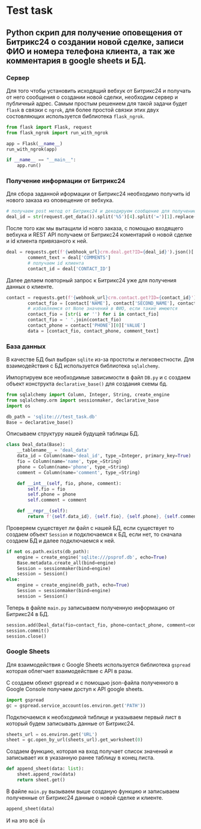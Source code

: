 # Test task

## Python скрип для получение оповещения от Битрикс24 о создании новой сделке, записи ФИО и номера телефона клиента, а так же комментария в google sheets и БД.  
 
 ### Сервер
 Для того чтобы установить исходящий вебхук от Битрикс24 и получать от него сообщения о создании новой сделки, необходим сервер и публичный адрес.
 Самым простым решением для такой задачи будет `flask`  в связки с `ngrok`, для более простой связки этих двух состовляющих используется библиотека `flask_ngrok`.
```python
from flask import Flask, request
from flask_ngrok import run_with_ngrok

app = Flask(__name__)
run_with_ngrok(app)

if __name__ == "__main__":
    app.run()
```
 ### Получение информации от Битрикс24
 Для сбора заданной иформации от Битрикс24 необходимо получить id нового заказа из оповещение от вебхука.
```python
# получаем post метод от Битрикс24 и декодируем сообщение для получение id новой сделки
deal_id = str(request.get_data()).split('%5')[4].split('=')[1].replace('&', '').replace('ts', '')
```
После того как мы вытащили id новго заказа, с помощью входящего вебхука и REST API получаем от  Битрикс24 коментарий о новой сделке и id клиента привязаного к ней.
```python
deal = requests.get(f'{webhook_url}crm.deal.get?ID={deal_id}').json()['result']
        comment_text = deal['COMMENTS']
        # получаем id клиента 
        contact_id = deal['CONTACT_ID']
```
Далее делаем повторный запрос к Битрикс24 уже для получения данных о клиенте.
```python
contact = requests.get(f'{webhook_url}crm.contact.get?ID={contact_id}').json()['result']
        contact_fio = [contact['NAME'], contact['SECOND_NAME'], contact['LAST_NAME']]
        # избавляемся от None значений в ФИО, если такие имеются 
        contact_fio = [str(i or '') for i in contact_fio]
        contact_fio = ' '.join(contact_fio)
        contact_phone = contact['PHONE'][0]['VALUE']
        data = [contact_fio, contact_phone, comment_text]
```

 ### База данных
 В качестве БД был выбран `sqlite` из-за простоты и легковестности. Для взаимодействия с БД используется библиотека `sqlalchemy`.

 Импортируем все необходимые зависимости в файл `DB.py` и с создаем объект конструкта `declarative_base()` для создания схемы бд.
```python
from sqlalchemy import Column, Integer, String, create_engine
from sqlalchemy.orm import sessionmaker, declarative_base
import os

db_path = 'sqlite:///test_task.db'
Base = declarative_base()
```
Описываем структуру нашей будущей таблицы БД.

```python
class Deal_data(Base):
    __tablename__ = 'deal_data'
    data_id = Column(name='deal_id', type_=Integer, primary_key=True)
    fio = Column(name='name', type_=String)
    phone = Column(name='phone', type_=String)
    comment = Column(name='comment', type_=String)

    def __int__(self, fio, phone, comment):
        self.fio = fio
        self.phone = phone
        self.comment = comment

    def __repr__(self):
        return f'{self.data_id}, {self.fio}, {self.phone}, {self.comment}'
```

Проверяем существует ли файл с нашей БД, если существует то создаем объект `Session` и подключаемся к БД, если нет, то сначала создаем БД и далее подключаемся к ней. 
```python
if not os.path.exists(db_path):
    engine = create_engine('sqlite:///psprof.db', echo=True)
    Base.metadata.create_all(bind=engine)
    Session = sessionmaker(bind=engine)
    session = Session()
else:
    engine = create_engine(db_path, echo=True)
    Session = sessionmaker(bind=engine)
    session = Session()
```

Теперь в файле `main.py` записываем полученную информацию от Битрикс24 в БД.
```python
session.add(Deal_data(fio=contact_fio, phone=contact_phone, comment=comment_text))
session.commit()
session.close()
```

 ### Google Sheets
Для взаимодействия с Google Sheets используется библиотека `gspread` которая облегчает взаимодействие с API в разы.

С создаем обхект gspread и с помощью json-файла полученного в Google Console получаем доступ к API google sheets.
```python
import gspread
gc = gspread.service_account(os.environ.get('PATH'))
```
Подключаемся к необходимой тиблице и указываем первый лист в который будем записывать данные от Битрикс24.
```python
sheets_url = os.environ.get('URL')
sheet = gc.open_by_url(sheets_url).get_worksheet(0)
```

Создаем функцию, которая на вход получает список значений и записывает их в указанную ранее таблицу в конец листа.

```python
def append_sheet(data: list):
    sheet.append_row(data)
    return sheet.get()
```

В файле `main.py` вызываем выше созданую функцию и записываем полученные от Битрикс24 данные о новой сделке и клиенте.
```python
append_sheet(data)
```
И на это всё 👍